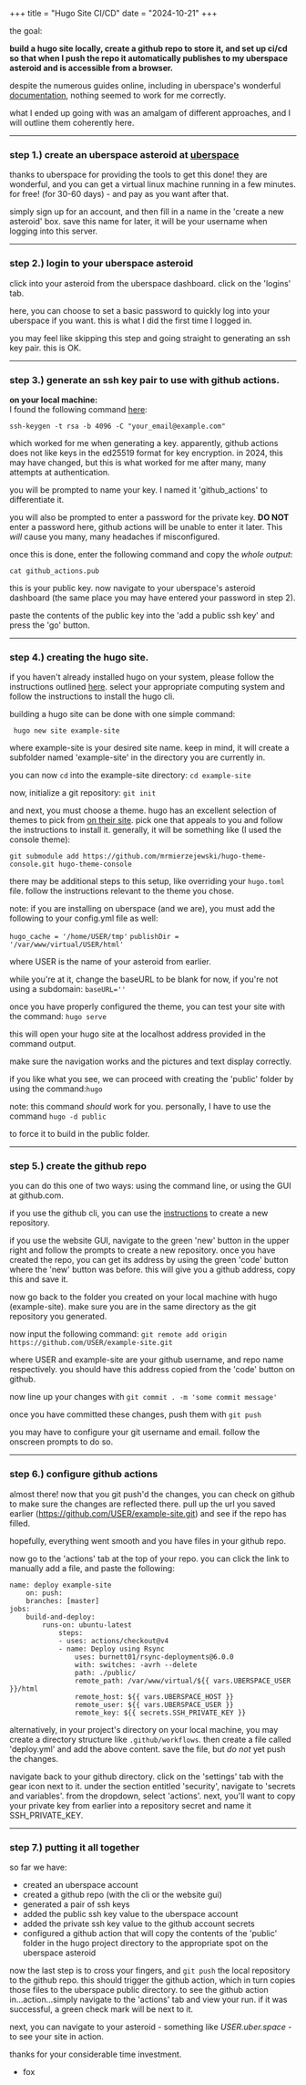 +++
title = "Hugo Site CI/CD"
date = "2024-10-21"
+++

the goal: <br>

<b> build a hugo site locally, create a github repo to store it, and set up ci/cd so that when I push the repo it automatically publishes to my uberspace asteroid and is accessible from a browser. </b> <br>

despite the numerous guides online, including in uberspace's wonderful [documentation](https://manual.uberspace.de/), nothing seemed to work for me correctly. <br>

what I ended up going with was an amalgam of different approaches, and I will outline them coherently here. <br>

---

### step 1.) create an uberspace asteroid at [uberspace](https://uberspace.de/en/)

thanks to uberspace for providing the tools to get this done! they are wonderful, and you can get a virtual linux machine running in a few minutes. for free! (for 30-60 days) - and pay as you want after that. 

simply sign up for an account, and then fill in a name in the 'create a new asteroid' box. save this name for later, it will be your username when logging into this server. 

---

### step 2.) login to your uberspace asteroid

click into your asteroid from the uberspace dashboard. click on the 'logins' tab. 

here, you can choose to set a basic password to quickly log into your uberspace if you want. this is what I did the first time I logged in. 

you may feel like skipping this step and going straight to generating an ssh key pair. this is OK. 

---

### step 3.) generate an ssh key pair to use with github actions.

<b>on your local machine:</b>  
I found the following command [here](https://zellwk.com/blog/github-actions-deploy/):

```ssh-keygen -t rsa -b 4096 -C "your_email@example.com"```


which worked for me when generating a key. apparently, github actions does not like keys in the ed25519 format for key encryption. in 2024, this may have changed, but this is what worked for me after many, many attempts at authentication. 

you will be prompted to name your key. I named it 'github_actions' to differentiate it. 

you will also be prompted to enter a password for the private key. <b> DO NOT</b> enter a password here, github actions will be unable to enter it later. This <i>will</i> cause you many, many headaches if misconfigured.

once this is done, enter the following command and copy the <i>whole output</i>:

```cat github_actions.pub```


this is your public key. now navigate to your uberspace's asteroid dashboard (the same place you may have entered your password in step 2). 

paste the contents of the public key into the 'add a public ssh key' and press the 'go' button.

---

### step 4.) creating the hugo site.

if you haven't already installed hugo on your system, please follow the instructions outlined [here](https://gohugo.io/installation/). select your appropriate computing system and follow the instructions to install the hugo cli.

building a hugo site can be done with one simple command:

``` hugo new site example-site```


where example-site is your desired site name. keep in mind, it will create a subfolder named 'example-site' in the directory you are currently in. 

you can now `cd` into the example-site directory: ``` cd example-site ```

now, initialize a git repository: ```git init```


and next, you must choose a theme. hugo has an excellent selection of themes to pick from [on their site](https://themes.gohugo.io/). pick one that appeals to you and follow the instructions to install it. generally, it will be something like (I used the console theme):

```git submodule add https://github.com/mrmierzejewski/hugo-theme-console.git hugo-theme-console```


there may be additional steps to this setup, like overriding your ```hugo.toml``` file. follow the instructions relevant to the theme you chose.

note: if you are installing on uberspace (and we are), you must add the following to your config.yml file as well:

```hugo_cache = '/home/USER/tmp'``` 
```publishDir = '/var/www/virtual/USER/html'```


where USER is the name of your asteroid from earlier.

while you're at it, change the baseURL to be blank for now, if you're not using a subdomain: ```baseURL=''```

once you have properly configured the theme, you can test your site with the command: ```hugo serve```


this will open your hugo site at the localhost address provided in the command output.

make sure the navigation works and the pictures and text display correctly. 

if you like what you see, we can proceed with creating the 'public' folder by using the command:```hugo```


note: this command <i>should</i> work for you. personally, I have to use the command ```hugo -d public```


to force it to build in the public folder.

---

### step 5.) create the github repo

you can do this one of two ways: using the command line, or using the GUI at github.com.

if you use the github cli, you can use the [instructions](https://cli.github.com/manual/gh_repo_create) to create a new repository.

if you use the website GUI, navigate to the green 'new' button in the upper right and follow the prompts to create a new repository. once you have created the repo, you can get its address by using the green 'code' button where the 'new' button was before. this will give you a github address, copy this and save it.

now go back to the folder you created on your local machine with hugo (example-site). make sure you are in the same directory as the git repository you generated.

now input the following command: ```git remote add origin https://github.com/USER/example-site.git```


where USER and example-site are your github username, and repo name respectively. you should have this address copied from the 'code' button on github.

now line up your changes with ```git commit . -m 'some commit message'``` 


once you have committed these changes, push them with ``` git push ```


you may have to configure your git username and email. follow the onscreen prompts to do so.

---

### step 6.) configure github actions

almost there! now that you git push'd the changes, you can check on github to make sure the changes are reflected there. pull up the url you saved earlier (https://github.com/USER/example-site.git) and see if the repo has filled.

hopefully, everything went smooth and you have files in your github repo.

now go to the 'actions' tab at the top of your repo. you can click the link to manually add a file, and paste the following:

```
name: deploy example-site 
    on: push: 
    branches: [master] 
jobs: 
    build-and-deploy: 
        runs-on: ubuntu-latest 
            steps: 
            - uses: actions/checkout@v4 
            - name: Deploy using Rsync 
                uses: burnett01/rsync-deployments@6.0.0 
                with: switches: -avrh --delete 
                path: ./public/ 
                remote_path: /var/www/virtual/${{ vars.UBERSPACE_USER }}/html 
                remote_host: ${{ vars.UBERSPACE_HOST }} 
                remote_user: ${{ vars.UBERSPACE_USER }} 
                remote_key: ${{ secrets.SSH_PRIVATE_KEY }}
```


alternatively, in your project's directory on your local machine, you may create a directory structure like `.github/workflows`. then create a file called 'deploy.yml' and add the above content. save the file, but <i>do not</i> yet push the changes.

navigate back to your github directory. click on the 'settings' tab with the gear icon next to it. under the section entitled 'security', navigate to 'secrets and variables'. from the dropdown, select 'actions'. next, you'll want to copy your private key from earlier into a repository secret and name it SSH_PRIVATE_KEY.

---

### step 7.) putting it all together

so far we have:

* created an uberspace account
* created a github repo (with the cli or the website gui)
* generated a pair of ssh keys
* added the public ssh key value to the uberspace account
* added the private ssh key value to the github account secrets
* configured a github action that will copy the contents of the 'public' folder in the hugo project directory to the appropriate spot on the uberspace asteroid

now the last step is to cross your fingers, and `git push` the local repository to the github repo. this should trigger the github action, which in turn copies those files to the uberspace public directory. to see the github action in...action...simply navigate to the 'actions' tab and view your run. if it was successful, a green check mark will be next to it.

next, you can navigate to your asteroid - something like <i>USER.uber.space</i> - to see your site in action.

thanks for your considerable time investment. 

- fox

















